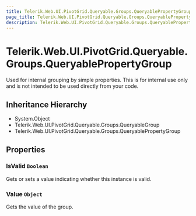 ```yaml
---
title: Telerik.Web.UI.PivotGrid.Queryable.Groups.QueryablePropertyGroup
page_title: Telerik.Web.UI.PivotGrid.Queryable.Groups.QueryablePropertyGroup
description: Telerik.Web.UI.PivotGrid.Queryable.Groups.QueryablePropertyGroup
---
```


# Telerik.Web.UI.PivotGrid.Queryable.Groups.QueryablePropertyGroup

Used for internal grouping by simple properties.
            This is for internal use only and is not intended to be used directly from your code.

## Inheritance Hierarchy

* System.Object
* Telerik.Web.UI.PivotGrid.Queryable.Groups.QueryableGroup
* Telerik.Web.UI.PivotGrid.Queryable.Groups.QueryablePropertyGroup

## Properties

###  IsValid `Boolean`

Gets or sets a value indicating whether this instance is valid.

###  Value `Object`

Gets the value of the group.

